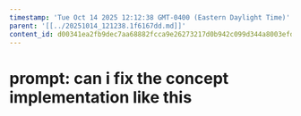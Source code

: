 ```yaml
---
timestamp: 'Tue Oct 14 2025 12:12:38 GMT-0400 (Eastern Daylight Time)'
parent: '[[../20251014_121238.1f6167dd.md]]'
content_id: d00341ea2fb9dec7aa68882fcca9e26273217d0b942c099d344a8003efd5b56f
---
```


# prompt: can i fix the concept implementation like this
